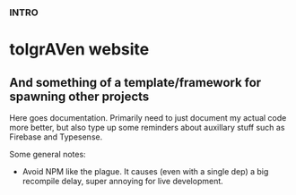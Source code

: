 ### INTRO
# tolgrAVen website
## And something of a template/framework for spawning other projects

Here goes documentation. Primarily need to just document my actual code more better,
but also type up some reminders about auxillary stuff such as Firebase and Typesense.

Some general notes:
- Avoid NPM like the plague. It causes (even with a single dep) a big recompile delay,
  super annoying for live development.
